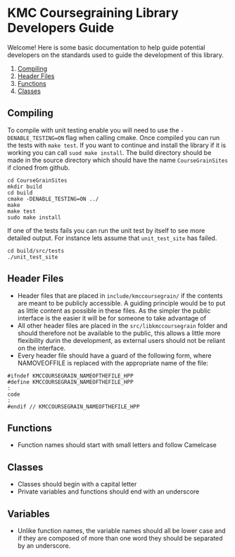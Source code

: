 
# KMC Coursegraining Library Developers Guide

Welcome! Here is some basic documentation to help guide potential developers on the standards used to guide the development of this library. 

1. [Compiling](#compiling)
2. [Header Files](#header-files)
3. [Functions](#functions)
4. [Classes](#classes)

## Compiling

To compile with unit testing enable you will need to use the `-DENABLE_TESTING=ON` flag when calling cmake. Once compiled you can run the tests with `make test`. If you want to continue and install the library if it is working you can call `suod make install`. The build directory should be made in the source directory which should have the name `CourseGrainSites` if cloned from github. 

```
cd CourseGrainSites
mkdir build
cd build
cmake -DENABLE_TESTING=ON ../
make
make test
sudo make install
```

If one of the tests fails you can run the unit test by itself to see more detailed output. For instance lets assume that `unit_test_site` has failed. 

```
cd build/src/tests
./unit_test_site
```

## Header Files

 * Header files that are placed in `include/kmccoursegrain/` if the contents are meant to be publicly accessible. A guiding principle would be to put as little content as possible in these files. As the simpler the public interface is the easier it will be for someone to take advantage of
 * All other header files are placed in the `src/libkmccoursegrain` folder and should therefore not be available to the public, this allows a little more flexibility durin the development, as external users should not be reliant on the interface. 
 * Every header file should have a guard of the following form, where NAMOVEOFFILE is replaced with the appropriate name of the file:
```
#ifndef KMCCOURSEGRAIN_NAMEOFTHEFILE_HPP
#define KMCCOURSEGRAIN_NAMEOFTHEFILE_HPP
:
code
:
#endif // KMCCOURSEGRAIN_NAMEOFTHEFILE_HPP

```

## Functions

 * Function names should start with small letters and follow Camelcase

## Classes

 * Classes should begin with a capital letter
 * Private variables and functions should end with an underscore

## Variables
 
 * Unlike function names, the variable names should all be lower case and if 
   they are composed of more than one word they should be separated by an
   underscore.
